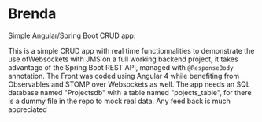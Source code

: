 # Brenda
Simple Angular/Spring Boot CRUD app.

This is a simple CRUD app with real time functionnalities to demonstrate the use ofWebsockets with JMS on a full working backend project, it takes advantage of the Spring Boot REST API, managed with `@ResponseBody` annotation.
The Front was coded using Angular 4 while benefiting from Observables and STOMP over Websockets as well.
The app needs an SQL database named "Projectsdb" with a table named "pojects_table", for there is a dummy file in the repo to mock real data.
Any feed back is much appreciated

